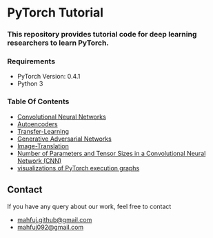 # PyTorch Tutorial

### This repository provides tutorial code for deep learning researchers to learn PyTorch.

### Requirements 
- PyTorch Version: 0.4.1
- Python 3

### Table Of Contents

- [Convolutional Neural Networks](https://github.com/mahfujur1/pytorch-tutorial/tree/master/convolutional-neural-networks)
- [Autoencoders](https://github.com/mahfujur1/pytorch-tutorial/tree/master/autoencoder)
- [Transfer-Learning](https://github.com/mahfujur1/pytorch-tutorial/tree/master/transfer-learning)
- [Generative Adversarial Networks](https://github.com/mahfujur1/pytorch-tutorial/tree/master/generative%20adversarial%20networks)
- [Image-Translation](https://github.com/mahfujur1/pytorch-tutorial/tree/master/transfer-learning)
- [Number of Parameters and Tensor Sizes in a Convolutional Neural Network (CNN)](https://github.com/mahfujur1/pytorch-tutorial/blob/master/No%20of%20Parameters%20and%20Tensor%20Sizes%20in%20a%20CNN/Tensor_size_and_no_parameters.ipynb)
- [visualizations of PyTorch execution graphs](https://github.com/mahfujur1/pytorch-tutorial/blob/master/visualizations%20of%20PyTorch%20execution%20graphs/visualisations_PyTorch_execution_graphs.ipynb)





## Contact
If you have any query about our work, feel free to contact
- mahfuj.github@gmail.com
- mahfuj092@gmail.com

